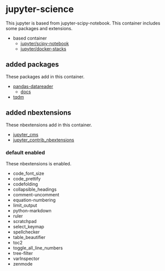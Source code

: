 # jupyter-science

This jupyter is based from jupyter-scipy-notebook.
This container includes some packages and extensions.

* based container
  * [jupyter/scipy-notebook][scipy-nb]
  * [jupyter/docker-stacks][scipy-dc]

[scipy-nb]: https://hub.docker.com/r/jupyter/scipy-notebook/
[scipy-dc]: https://github.com/jupyter/docker-stacks

## added packages

These packages add in this container.

* [pandas-datareader][pdr]
  * [docs][pdr-docs]
* [tqdm][tqdm]

[pdr]: https://github.com/pydata/pandas-datareader
[pdr-docs]: https://pandas-datareader.readthedocs.io/en/latest/
[tqdm]: https://github.com/tqdm/tqdm

## added nbextensions

These nbextensions add in this container.

* [jupyter_cms][cms]
* [jupyter_contrib_nbextensions][contrib]

[cms]: https://github.com/jupyter-incubator/contentmanagement
[contrib]: https://github.com/ipython-contrib/jupyter_contrib_nbextensions

### default enabled

These nbextensions is enabled.

* code_font_size
* code_prettify
* codefolding
* collapsible_headings
* comment-uncomment
* equation-numbering
* limit_output
* python-markdown
* ruler
* scratchpad
* select_keymap
* spellchecker
* table_beautifier
* toc2
* toggle_all_line_numbers
* tree-filter
* varInspector
* zenmode

